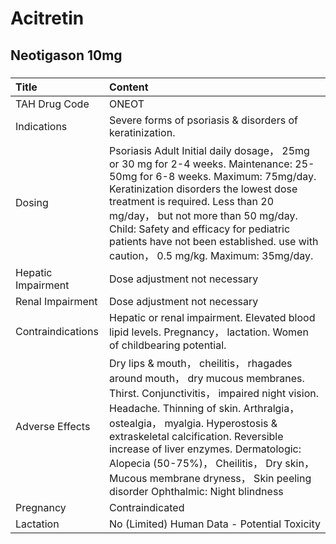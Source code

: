# Acitretin

## Neotigason 10mg

##### 

| Title              | Content                                                                                                                                                                                                                                                                                                                                                                                                           |
|:-------------------|:------------------------------------------------------------------------------------------------------------------------------------------------------------------------------------------------------------------------------------------------------------------------------------------------------------------------------------------------------------------------------------------------------------------|
| TAH Drug Code      | ONEOT                                                                                                                                                                                                                                                                                                                                                                                                             |
| Indications        | Severe forms of psoriasis & disorders of keratinization.                                                                                                                                                                                                                                                                                                                                                          |
| Dosing             | Psoriasis Adult Initial daily dosage， 25mg or 30 mg for 2-4 weeks. Maintenance: 25-50mg for 6-8 weeks. Maximum: 75mg/day. Keratinization disorders the lowest dose treatment is required. Less than 20 mg/day， but not more than 50 mg/day. Child: Safety and efficacy for pediatric patients have not been established. use with caution， 0.5 mg/kg. Maximum: 35mg/day.                                       |
| Hepatic Impairment | Dose adjustment not necessary                                                                                                                                                                                                                                                                                                                                                                                     |
| Renal Impairment   | Dose adjustment not necessary                                                                                                                                                                                                                                                                                                                                                                                     |
| Contraindications  | Hepatic or renal impairment. Elevated blood lipid levels. Pregnancy， lactation. Women of childbearing potential.                                                                                                                                                                                                                                                                                                 |
| Adverse Effects    | Dry lips & mouth， cheilitis， rhagades around mouth， dry mucous membranes. Thirst. Conjunctivitis， impaired night vision. Headache. Thinning of skin. Arthralgia， ostealgia， myalgia. Hyperostosis & extraskeletal calcification. Reversible increase of liver enzymes. Dermatologic: Alopecia (50-75%)， Cheilitis， Dry skin， Mucous membrane dryness， Skin peeling disorder Ophthalmic: Night blindness |
| Pregnancy          | Contraindicated                                                                                                                                                                                                                                                                                                                                                                                                   |
| Lactation          | No (Limited) Human Data - Potential Toxicity                                                                                                                                                                                                                                                                                                                                                                      |

